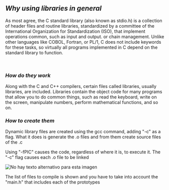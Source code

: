 <p><img src="https://media-exp1.licdn.com/dms/image/C4E12AQFjFXQvGw3NGg/article-cover_image-shrink_720_1280/0/1652761696946?e=1658361600&v=beta&t=7pS0YSvrF5FJTMn3vHLt-x_hgZ2W4q5zsf_DADZ6z1I" alt="">&nbsp;</p>
<h2><strong><em>Why using libraries in general</em></strong></h2>
<p>As most agree, the C standard library (also known as stdio.h) is a collection of header files and routine libraries, standardized by a committee of the International Organization for Standardization (ISO), that implement operations common, such as input and output. or chain management. Unlike other languages like COBOL, Fortran, or PL/1, C does not include keywords for these tasks, so virtually all programs implemented in C depend on the standard library to function.</p>
<p><br></p>
<h3><em>How do they work</em></h3>
<p>Along with the C and C++ compilers, certain files called libraries, usually libraries, are included. Libraries contain the object code for many programs that allow you to do common things, such as read the keyboard, write on the screen, manipulate numbers, perform mathematical functions, and so on.</p>
<h3><em>How to create them</em></h3>
<p>Dynamic library files are created using the gcc command, adding &quot;-c&quot; as a flag. What it does is generate the .o files and from them create source files of the .c</p>
<p>Using &quot;-fPIC&quot; causes the code, regardless of where it is, to execute it. The &quot;-c&quot; flag causes each .o file to be linked</p>
<div>
    <div>
        <div><img src="https://media-exp1.licdn.com/dms/image/C4E12AQFvrWTxKwiwnA/article-inline_image-shrink_1500_2232/0/1652764683341?e=1658361600&v=beta&t=3dvP6ijHrP8CrKVqZFApH_haOU_0q61Y7tTn_JLul5U" alt="No hay texto alternativo para esta imagen"></div>
    </div>
</div>
<p>The list of files to compile is shown and you have to take into account the &quot;main.h&quot; that includes each of the prototypes</p>
